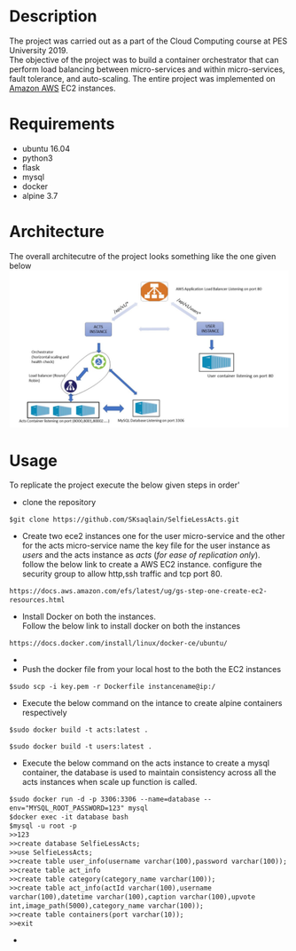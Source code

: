 # Description
The project was carried out as a part of the Cloud Computing course at PES University 2019.<br/>
The objective of the project was to build a container orchestrator that can perform load balancing between micro-services and within micro-services, fault tolerance, and auto-scaling. The entire project was implemented on [Amazon AWS](https://aws.amazon.com/) EC2 instances.


# Requirements
* ubuntu 16.04 
* python3
* flask
* mysql
* docker 
* alpine 3.7

# Architecture 
The overall architecutre of the  project looks something like the one given below
![Alt text](FLOW.jpg)
# Usage 
To replicate the project execute the below given steps in order'
* clone the repository
```
$git clone https://github.com/SKsaqlain/SelfieLessActs.git
```
* Create two ece2 instances one for the user micro-service and the other for the acts micro-service name the key file for the user instance as _users_ and the acts instance as _acts_ (_for ease of replication only_).<br/> follow the below link to create a AWS EC2 instance. configure the security group to allow http,ssh traffic and tcp port 80.
```
https://docs.aws.amazon.com/efs/latest/ug/gs-step-one-create-ec2-resources.html
```
* Install Docker on both the instances.<br/> Follow the below link to install docker on both the instances
```
https://docs.docker.com/install/linux/docker-ce/ubuntu/
```
* 
* Push the docker file from your local host to the both the EC2 instances
```
$sudo scp -i key.pem -r Dockerfile instancename@ip:/
```
* Execute the below command on the intance to create alpine containers respectively
```
$sudo docker build -t acts:latest .
```
```
$sudo docker build -t users:latest .
```
* Execute the below command on the acts instance to create a mysql container, the database is used to maintain consistency across all the acts instances when scale up function  is called.
```
$sudo docker run -d -p 3306:3306 --name=database --env="MYSQL_ROOT_PASSWORD=123" mysql
$docker exec -it database bash
$mysql -u root -p
>>123
>>create database SelfieLessActs;
>>use SelfieLessActs;
>>create table user_info(username varchar(100),password varchar(100));
>>create table act_info
>>create table category(category_name varchar(100));
>>create table act_info(actId varchar(100),username varchar(100),datetime varchar(100),caption varchar(100),upvote int,image_path(5000),category_name varchar(100));
>>create table containers(port varchar(10));
>>exit
```
* 
